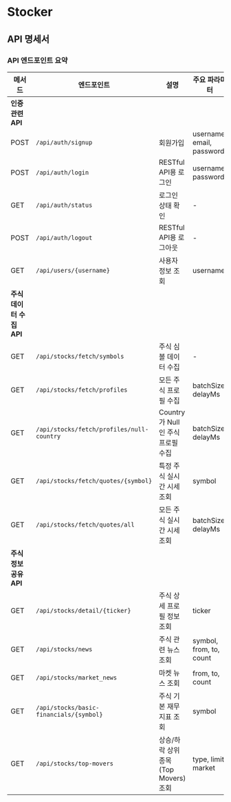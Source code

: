 # Stocker 

## API 명세서

### API 엔드포인트 요약

| 메서드 | 엔드포인트 | 설명 | 주요 파라미터 |
|--------|------------|------|--------------|
| **인증 관련 API** |
| POST | `/api/auth/signup` | 회원가입 | username, email, password |
| POST | `/api/auth/login` | RESTful API용 로그인 | username, password |
| GET | `/api/auth/status` | 로그인 상태 확인 | - |
| POST | `/api/auth/logout` | RESTful API용 로그아웃 | - |
| GET | `/api/users/{username}` | 사용자 정보 조회 | username |
| **주식 데이터 수집 API** |
| GET | `/api/stocks/fetch/symbols` | 주식 심볼 데이터 수집 | - |
| GET | `/api/stocks/fetch/profiles` | 모든 주식 프로필 수집 | batchSize, delayMs |
| GET | `/api/stocks/fetch/profiles/null-country` | Country가 Null인 주식 프로필 수집 | batchSize, delayMs |
| GET | `/api/stocks/fetch/quotes/{symbol}` | 특정 주식 실시간 시세 조회 | symbol |
| GET | `/api/stocks/fetch/quotes/all` | 모든 주식 실시간 시세 조회 | batchSize, delayMs |
| **주식 정보 공유 API** |
| GET | `/api/stocks/detail/{ticker}` | 주식 상세 프로필 정보 조회 | ticker |
| GET | `/api/stocks/news` | 주식 관련 뉴스 조회 | symbol, from, to, count |
| GET | `/api/stocks/market_news` | 마켓 뉴스 조회 | from, to, count |
| GET | `/api/stocks/basic-financials/{symbol}` | 주식 기본 재무 지표 조회 | symbol |
| GET | `/api/stocks/top-movers` | 상승/하락 상위 종목(Top Movers) 조회 | type, limit, market |
